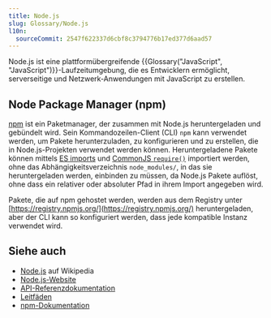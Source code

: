 ```yaml
---
title: Node.js
slug: Glossary/Node.js
l10n:
  sourceCommit: 2547f622337d6cbf8c3794776b17ed377d6aad57
---
```


Node.js ist eine plattformübergreifende {{Glossary("JavaScript", "JavaScript")}}-Laufzeitumgebung, die es Entwicklern ermöglicht, serverseitige und Netzwerk-Anwendungen mit JavaScript zu erstellen.

## Node Package Manager (npm)

[npm](https://www.npmjs.com/) ist ein Paketmanager, der zusammen mit Node.js heruntergeladen und gebündelt wird. Sein Kommandozeilen-Client (CLI) `npm` kann verwendet werden, um Pakete herunterzuladen, zu konfigurieren und zu erstellen, die in Node.js-Projekten verwendet werden können. Heruntergeladene Pakete können mittels [ES imports](/de/docs/Web/JavaScript/Reference/Statements/import) und [CommonJS `require()`](https://en.wikipedia.org/wiki/CommonJS) importiert werden, ohne das Abhängigkeitsverzeichnis `node_modules/`, in das sie heruntergeladen werden, einbinden zu müssen, da Node.js Pakete auflöst, ohne dass ein relativer oder absoluter Pfad in ihrem Import angegeben wird.

Pakete, die auf npm gehostet werden, werden aus dem Registry unter [https://registry.npmjs.org/](https://registry.npmjs.org/) heruntergeladen, aber der CLI kann so konfiguriert werden, dass jede kompatible Instanz verwendet wird.

## Siehe auch

- [Node.js](https://en.wikipedia.org/wiki/Node.js) auf Wikipedia
- [Node.js-Website](https://nodejs.org/)
- [API-Referenzdokumentation](https://nodejs.org/api/)
- [Leitfäden](https://nodejs.org/en/learn/getting-started/introduction-to-nodejs)
- [npm-Dokumentation](https://docs.npmjs.com/)
